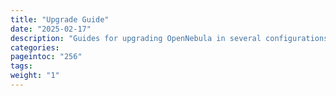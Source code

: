 ```yaml
---
title: "Upgrade Guide"
date: "2025-02-17"
description: "Guides for upgrading OpenNebula in several configurations"
categories:
pageintoc: "256"
tags:
weight: "1"
---
```


<a id="upgrade"></a>

<!--# Upgrades -->









